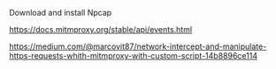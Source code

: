 Download and install Npcap

https://docs.mitmproxy.org/stable/api/events.html

https://medium.com/@marcovit87/network-intercept-and-manipulate-https-requests-whith-mitmproxy-with-custom-script-14b8896ce114
